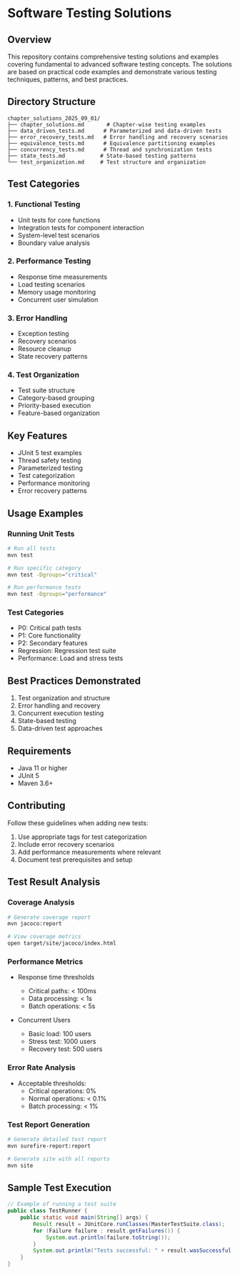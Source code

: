# Software Testing Solutions

## Overview
This repository contains comprehensive testing solutions and examples covering fundamental to advanced software testing concepts. The solutions are based on practical code examples and demonstrate various testing techniques, patterns, and best practices.

## Directory Structure
```
chapter_solutions_2025_09_01/
├── chapter_solutions.md       # Chapter-wise testing examples
├── data_driven_tests.md      # Parameterized and data-driven tests
├── error_recovery_tests.md   # Error handling and recovery scenarios
├── equivalence_tests.md      # Equivalence partitioning examples
├── concurrency_tests.md      # Thread and synchronization tests
├── state_tests.md           # State-based testing patterns
└── test_organization.md     # Test structure and organization
```

## Test Categories

### 1. Functional Testing
- Unit tests for core functions
- Integration tests for component interaction
- System-level test scenarios
- Boundary value analysis

### 2. Performance Testing
- Response time measurements
- Load testing scenarios
- Memory usage monitoring
- Concurrent user simulation

### 3. Error Handling
- Exception testing
- Recovery scenarios
- Resource cleanup
- State recovery patterns

### 4. Test Organization
- Test suite structure
- Category-based grouping
- Priority-based execution
- Feature-based organization

## Key Features
- JUnit 5 test examples
- Thread safety testing
- Parameterized testing
- Test categorization
- Performance monitoring
- Error recovery patterns

## Usage Examples

### Running Unit Tests
```bash
# Run all tests
mvn test

# Run specific category
mvn test -Dgroups="critical"

# Run performance tests
mvn test -Dgroups="performance"
```

### Test Categories
- P0: Critical path tests
- P1: Core functionality
- P2: Secondary features
- Regression: Regression test suite
- Performance: Load and stress tests

## Best Practices Demonstrated
1. Test organization and structure
2. Error handling and recovery
3. Concurrent execution testing
4. State-based testing
5. Data-driven test approaches

## Requirements
- Java 11 or higher
- JUnit 5
- Maven 3.6+

## Contributing
Follow these guidelines when adding new tests:
1. Use appropriate tags for test categorization
2. Include error recovery scenarios
3. Add performance measurements where relevant
4. Document test prerequisites and setup

## Test Result Analysis

### Coverage Analysis
```bash
# Generate coverage report
mvn jacoco:report

# View coverage metrics
open target/site/jacoco/index.html
```

### Performance Metrics
- Response time thresholds
  * Critical paths: < 100ms
  * Data processing: < 1s
  * Batch operations: < 5s

- Concurrent Users
  * Basic load: 100 users
  * Stress test: 1000 users
  * Recovery test: 500 users

### Error Rate Analysis
- Acceptable thresholds:
  * Critical operations: 0%
  * Normal operations: < 0.1%
  * Batch processing: < 1%

### Test Report Generation
```bash
# Generate detailed test report
mvn surefire-report:report

# Generate site with all reports
mvn site
```

## Sample Test Execution
```java
// Example of running a test suite
public class TestRunner {
    public static void main(String[] args) {
        Result result = JUnitCore.runClasses(MasterTestSuite.class);
        for (Failure failure : result.getFailures()) {
            System.out.println(failure.toString());
        }
        System.out.println("Tests successful: " + result.wasSuccessful());
    }
}
```
